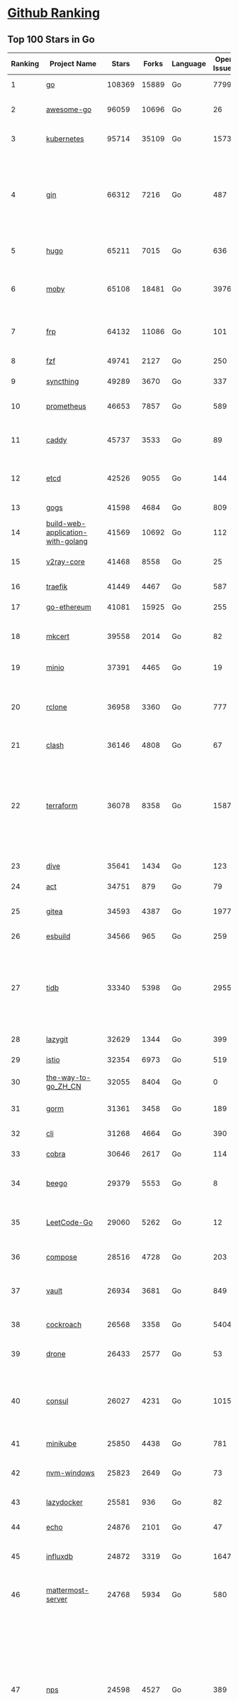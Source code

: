 [Github Ranking](../README.md)
==========

## Top 100 Stars in Go

| Ranking | Project Name | Stars | Forks | Language | Open Issues | Description | Last Commit |
| ------- | ------------ | ----- | ----- | -------- | ----------- | ----------- | ----------- |
| 1 | [go](https://github.com/golang/go) | 108369 | 15889 | Go | 7799 | The Go programming language | 2023-02-09T09:36:49Z |
| 2 | [awesome-go](https://github.com/avelino/awesome-go) | 96059 | 10696 | Go | 26 | A curated list of awesome Go frameworks, libraries and software | 2023-02-09T06:20:15Z |
| 3 | [kubernetes](https://github.com/kubernetes/kubernetes) | 95714 | 35109 | Go | 1573 | Production-Grade Container Scheduling and Management | 2023-02-09T09:51:27Z |
| 4 | [gin](https://github.com/gin-gonic/gin) | 66312 | 7216 | Go | 487 | Gin is a HTTP web framework written in Go (Golang). It features a Martini-like API with much better performance -- up to 40 times faster. If you need smashing performance, get yourself some Gin. | 2023-02-08T15:24:20Z |
| 5 | [hugo](https://github.com/gohugoio/hugo) | 65211 | 7015 | Go | 636 | The world’s fastest framework for building websites. | 2023-02-09T08:02:39Z |
| 6 | [moby](https://github.com/moby/moby) | 65108 | 18481 | Go | 3976 | Moby Project - a collaborative project for the container ecosystem to assemble container-based systems | 2023-02-08T22:51:36Z |
| 7 | [frp](https://github.com/fatedier/frp) | 64132 | 11086 | Go | 101 | A fast reverse proxy to help you expose a local server behind a NAT or firewall to the internet. | 2023-02-09T03:41:55Z |
| 8 | [fzf](https://github.com/junegunn/fzf) | 49741 | 2127 | Go | 250 | :cherry_blossom: A command-line fuzzy finder | 2023-02-01T16:17:21Z |
| 9 | [syncthing](https://github.com/syncthing/syncthing) | 49289 | 3670 | Go | 337 | Open Source Continuous File Synchronization | 2023-02-09T09:25:27Z |
| 10 | [prometheus](https://github.com/prometheus/prometheus) | 46653 | 7857 | Go | 589 | The Prometheus monitoring system and time series database. | 2023-02-09T07:13:34Z |
| 11 | [caddy](https://github.com/caddyserver/caddy) | 45737 | 3533 | Go | 89 | Fast and extensible multi-platform HTTP/1-2-3 web server with automatic HTTPS | 2023-02-08T18:54:45Z |
| 12 | [etcd](https://github.com/etcd-io/etcd) | 42526 | 9055 | Go | 144 | Distributed reliable key-value store for the most critical data of a distributed system | 2023-02-09T08:45:59Z |
| 13 | [gogs](https://github.com/gogs/gogs) | 41598 | 4684 | Go | 809 | Gogs is a painless self-hosted Git service | 2023-02-08T05:55:56Z |
| 14 | [build-web-application-with-golang](https://github.com/astaxie/build-web-application-with-golang) | 41569 | 10692 | Go | 112 | A golang ebook intro how to build a web with golang | 2022-12-29T05:46:04Z |
| 15 | [v2ray-core](https://github.com/v2ray/v2ray-core) | 41468 | 8558 | Go | 25 | A platform for building proxies to bypass network restrictions. | 2023-02-09T02:33:59Z |
| 16 | [traefik](https://github.com/traefik/traefik) | 41449 | 4467 | Go | 587 | The Cloud Native Application Proxy | 2023-02-09T09:50:12Z |
| 17 | [go-ethereum](https://github.com/ethereum/go-ethereum) | 41081 | 15925 | Go | 255 | Official Go implementation of the Ethereum protocol | 2023-02-09T09:46:37Z |
| 18 | [mkcert](https://github.com/FiloSottile/mkcert) | 39558 | 2014 | Go | 82 | A simple zero-config tool to make locally trusted development certificates with any names you'd like. | 2023-02-06T10:52:47Z |
| 19 | [minio](https://github.com/minio/minio) | 37391 | 4465 | Go | 19 | Multi-Cloud :cloud: Object Storage  | 2023-02-09T09:50:53Z |
| 20 | [rclone](https://github.com/rclone/rclone) | 36958 | 3360 | Go | 777 | "rsync for cloud storage" - Google Drive, S3, Dropbox, Backblaze B2, One Drive, Swift, Hubic, Wasabi, Google Cloud Storage, Yandex Files | 2023-02-09T02:19:52Z |
| 21 | [clash](https://github.com/Dreamacro/clash) | 36146 | 4808 | Go | 67 | A rule-based tunnel in Go. | 2023-02-04T06:21:02Z |
| 22 | [terraform](https://github.com/hashicorp/terraform) | 36078 | 8358 | Go | 1587 | Terraform enables you to safely and predictably create, change, and improve infrastructure. It is an open source tool that codifies APIs into declarative configuration files that can be shared amongst team members, treated as code, edited, reviewed, and versioned. | 2023-02-09T08:32:47Z |
| 23 | [dive](https://github.com/wagoodman/dive) | 35641 | 1434 | Go | 123 | A tool for exploring each layer in a docker image | 2023-02-08T23:47:20Z |
| 24 | [act](https://github.com/nektos/act) | 34751 | 879 | Go | 79 | Run your GitHub Actions locally 🚀 | 2023-02-09T03:19:12Z |
| 25 | [gitea](https://github.com/go-gitea/gitea) | 34593 | 4387 | Go | 1977 | Git with a cup of tea, painless self-hosted git service | 2023-02-09T09:33:58Z |
| 26 | [esbuild](https://github.com/evanw/esbuild) | 34566 | 965 | Go | 259 | An extremely fast bundler for the web | 2023-02-06T22:52:41Z |
| 27 | [tidb](https://github.com/pingcap/tidb) | 33340 | 5398 | Go | 2955 | TiDB is an open-source, cloud-native, distributed, MySQL-Compatible database for elastic scale and real-time analytics. Try AI-powered Chat2Query free at : https://tidbcloud.com/free-trial | 2023-02-09T09:30:41Z |
| 28 | [lazygit](https://github.com/jesseduffield/lazygit) | 32629 | 1344 | Go | 399 | simple terminal UI for git commands | 2023-02-08T18:00:54Z |
| 29 | [istio](https://github.com/istio/istio) | 32354 | 6973 | Go | 519 | Connect, secure, control, and observe services. | 2023-02-09T09:53:04Z |
| 30 | [the-way-to-go_ZH_CN](https://github.com/unknwon/the-way-to-go_ZH_CN) | 32055 | 8404 | Go | 0 | 《The Way to Go》中文译本，中文正式名《Go 入门指南》 | 2023-02-03T08:05:42Z |
| 31 | [gorm](https://github.com/go-gorm/gorm) | 31361 | 3458 | Go | 189 | The fantastic ORM library for Golang, aims to be developer friendly | 2023-02-09T09:35:23Z |
| 32 | [cli](https://github.com/cli/cli) | 31268 | 4664 | Go | 390 | GitHub’s official command line tool | 2023-02-09T05:23:34Z |
| 33 | [cobra](https://github.com/spf13/cobra) | 30646 | 2617 | Go | 114 | A Commander for modern Go CLI interactions | 2023-02-09T02:11:54Z |
| 34 | [beego](https://github.com/beego/beego) | 29379 | 5553 | Go | 8 | beego is an open-source, high-performance web framework for the Go programming language. | 2023-02-08T13:04:04Z |
| 35 | [LeetCode-Go](https://github.com/halfrost/LeetCode-Go) | 29060 | 5262 | Go | 12 | ✅ Solutions to LeetCode by Go, 100% test coverage, runtime beats 100% / LeetCode 题解 | 2023-01-04T18:30:02Z |
| 36 | [compose](https://github.com/docker/compose) | 28516 | 4728 | Go | 203 | Define and run multi-container applications with Docker | 2023-02-08T22:45:02Z |
| 37 | [vault](https://github.com/hashicorp/vault) | 26934 | 3681 | Go | 849 | A tool for secrets management, encryption as a service, and privileged access management | 2023-02-09T09:35:23Z |
| 38 | [cockroach](https://github.com/cockroachdb/cockroach) | 26568 | 3358 | Go | 5404 | CockroachDB - the open source, cloud-native distributed SQL database. | 2023-02-09T09:20:46Z |
| 39 | [drone](https://github.com/harness/drone) | 26433 | 2577 | Go | 53 | Drone is a Container-Native, Continuous Delivery Platform | 2023-02-07T16:56:47Z |
| 40 | [consul](https://github.com/hashicorp/consul) | 26027 | 4231 | Go | 1015 | Consul is a distributed, highly available, and data center aware solution to connect and configure applications across dynamic, distributed infrastructure. | 2023-02-09T08:28:57Z |
| 41 | [minikube](https://github.com/kubernetes/minikube) | 25850 | 4438 | Go | 781 | Run Kubernetes locally | 2023-02-09T00:03:22Z |
| 42 | [nvm-windows](https://github.com/coreybutler/nvm-windows) | 25823 | 2649 | Go | 73 | A node.js version management utility for Windows. Ironically written in Go. | 2023-02-09T05:07:23Z |
| 43 | [lazydocker](https://github.com/jesseduffield/lazydocker) | 25581 | 936 | Go | 82 | The lazier way to manage everything docker | 2023-02-01T07:22:02Z |
| 44 | [echo](https://github.com/labstack/echo) | 24876 | 2101 | Go | 47 | High performance, minimalist Go web framework | 2023-02-07T21:00:22Z |
| 45 | [influxdb](https://github.com/influxdata/influxdb) | 24872 | 3319 | Go | 1647 | Scalable datastore for metrics, events, and real-time analytics | 2023-02-08T20:51:46Z |
| 46 | [mattermost-server](https://github.com/mattermost/mattermost-server) | 24768 | 5934 | Go | 580 | Mattermost is an open source platform for secure collaboration across the entire software development lifecycle. | 2023-02-09T09:07:17Z |
| 47 | [nps](https://github.com/ehang-io/nps) | 24598 | 4527 | Go | 389 | 一款轻量级、高性能、功能强大的内网穿透代理服务器。支持tcp、udp、socks5、http等几乎所有流量转发，可用来访问内网网站、本地支付接口调试、ssh访问、远程桌面，内网dns解析、内网socks5代理等等……，并带有功能强大的web管理端。a lightweight, high-performance, powerful intranet penetration proxy server, with a powerful web management terminal. | 2022-12-19T19:25:06Z |
| 48 | [fiber](https://github.com/gofiber/fiber) | 24563 | 1259 | Go | 26 | ⚡️ Express inspired web framework written in Go | 2023-02-09T06:28:31Z |
| 49 | [kit](https://github.com/go-kit/kit) | 24530 | 2383 | Go | 35 | A standard library for microservices. | 2023-01-02T06:10:18Z |
| 50 | [photoprism](https://github.com/photoprism/photoprism) | 24502 | 1393 | Go | 341 | AI-Powered Photos App for the Decentralized Web 🌈💎✨ | 2023-02-09T09:20:01Z |
| 51 | [portainer](https://github.com/portainer/portainer) | 24466 | 2123 | Go | 939 | Making Docker and Kubernetes management easy. | 2023-02-09T08:32:50Z |
| 52 | [helm](https://github.com/helm/helm) | 23700 | 6546 | Go | 262 | The Kubernetes Package Manager | 2023-02-09T07:28:20Z |
| 53 | [iris](https://github.com/kataras/iris) | 23526 | 2464 | Go | 78 | The fastest HTTP/2 Go Web Framework. New, modern, easy to learn. Fast development with Code you control. Unbeatable cost-performance ratio :leaves: :rocket: \| 谢谢 \| #golang | 2023-02-09T04:12:36Z |
| 54 | [nsq](https://github.com/nsqio/nsq) | 23189 | 2825 | Go | 51 | A realtime distributed messaging platform | 2023-02-05T10:41:24Z |
| 55 | [faas](https://github.com/openfaas/faas) | 22633 | 1827 | Go | 27 | OpenFaaS - Serverless Functions Made Simple | 2023-01-28T09:18:21Z |
| 56 | [ngrok](https://github.com/inconshreveable/ngrok) | 22558 | 4165 | Go | 207 | Introspected tunnels to localhost | 2022-08-23T07:11:57Z |
| 57 | [go-zero](https://github.com/zeromicro/go-zero) | 22556 | 3225 | Go | 171 | A cloud-native Go microservices framework with cli tool for productivity. | 2023-02-09T10:00:30Z |
| 58 | [hub](https://github.com/github/hub) | 22289 | 2352 | Go | 236 | A command-line tool that makes git easier to use with GitHub. | 2023-01-26T21:08:05Z |
| 59 | [k3s](https://github.com/k3s-io/k3s) | 22231 | 1974 | Go | 285 | Lightweight Kubernetes | 2023-02-08T22:04:08Z |
| 60 | [logrus](https://github.com/sirupsen/logrus) | 22098 | 2213 | Go | 4 | Structured, pluggable logging for Go. | 2023-01-15T13:31:02Z |
| 61 | [viper](https://github.com/spf13/viper) | 21981 | 1828 | Go | 357 | Go configuration with fangs | 2023-02-07T11:10:56Z |
| 62 | [docker_practice](https://github.com/yeasy/docker_practice) | 21826 | 5457 | Go | 3 | Learn and understand Docker&Container technologies, with real DevOps practice! | 2023-01-17T20:03:57Z |
| 63 | [croc](https://github.com/schollz/croc) | 21724 | 948 | Go | 93 | Easily and securely send things from one computer to another :crocodile: :package: | 2023-02-07T13:46:12Z |
| 64 | [go-patterns](https://github.com/tmrts/go-patterns) | 21363 | 1982 | Go | 15 | Curated list of Go design patterns, recipes and idioms | 2022-08-07T21:44:59Z |
| 65 | [micro](https://github.com/zyedidia/micro) | 21050 | 1093 | Go | 673 | A modern and intuitive terminal-based text editor | 2023-02-07T01:00:15Z |
| 66 | [pocketbase](https://github.com/pocketbase/pocketbase) | 20945 | 803 | Go | 38 | Open Source realtime backend in 1 file | 2023-02-07T15:20:38Z |
| 67 | [vegeta](https://github.com/tsenart/vegeta) | 20768 | 1279 | Go | 84 | HTTP load testing tool and library. It's over 9000! | 2023-02-01T11:24:02Z |
| 68 | [v2ray-core](https://github.com/v2fly/v2ray-core) | 20568 | 3361 | Go | 59 | A platform for building proxies to bypass network restrictions. | 2023-02-08T22:01:20Z |
| 69 | [rancher](https://github.com/rancher/rancher) | 20567 | 2733 | Go | 2234 | Complete container management platform | 2023-02-09T07:23:05Z |
| 70 | [dapr](https://github.com/dapr/dapr) | 20401 | 1613 | Go | 323 | Dapr is a portable, event-driven, runtime for building distributed applications across cloud and edge. | 2023-02-09T00:56:31Z |
| 71 | [lux](https://github.com/iawia002/lux) | 20139 | 2406 | Go | 418 | 👾 Fast and simple video download library and CLI tool written in Go | 2023-02-09T04:22:57Z |
| 72 | [go-micro](https://github.com/go-micro/go-micro) | 20009 | 2225 | Go | 62 | A Go microservices framework | 2023-01-03T11:58:03Z |
| 73 | [delve](https://github.com/go-delve/delve) | 19956 | 2012 | Go | 106 | Delve is a debugger for the Go programming language. | 2023-02-09T09:49:37Z |
| 74 | [kratos](https://github.com/go-kratos/kratos) | 19901 | 3725 | Go | 95 | Your ultimate Go microservices framework for the cloud-native era. | 2023-02-08T10:59:24Z |
| 75 | [cli](https://github.com/urfave/cli) | 19716 | 1665 | Go | 37 | A simple, fast, and fun package for building command line apps in Go | 2023-02-07T07:29:06Z |
| 76 | [k9s](https://github.com/derailed/k9s) | 19608 | 1237 | Go | 354 | 🐶 Kubernetes CLI To Manage Your Clusters In Style! | 2023-02-09T06:22:30Z |
| 77 | [k6](https://github.com/grafana/k6) | 19400 | 1022 | Go | 380 | A modern load testing tool, using Go and JavaScript - https://k6.io | 2023-02-09T08:38:24Z |
| 78 | [restic](https://github.com/restic/restic) | 19396 | 1262 | Go | 363 | Fast, secure, efficient backup program | 2023-02-08T22:22:01Z |
| 79 | [fyne](https://github.com/fyne-io/fyne) | 19377 | 1085 | Go | 468 | Cross platform GUI in Go inspired by Material Design | 2023-02-09T01:08:05Z |
| 80 | [harbor](https://github.com/goharbor/harbor) | 19341 | 4261 | Go | 527 | An open source trusted cloud native registry project that stores, signs, and scans content. | 2023-02-09T09:38:34Z |
| 81 | [learn-go-with-tests](https://github.com/quii/learn-go-with-tests) | 19179 | 2527 | Go | 31 | Learn Go with test-driven development | 2023-02-01T10:11:04Z |
| 82 | [alist](https://github.com/alist-org/alist) | 19176 | 2689 | Go | 83 | 🗂️A file list program that supports multiple storage, powered by Gin and Solidjs. / 一个支持多存储的文件列表程序，使用 Gin 和 Solidjs。 | 2023-02-09T08:17:39Z |
| 83 | [fasthttp](https://github.com/valyala/fasthttp) | 19053 | 1588 | Go | 51 | Fast HTTP package for Go. Tuned for high performance. Zero memory allocations in hot paths. Up to 10x faster than net/http | 2023-02-09T08:29:29Z |
| 84 | [dgraph](https://github.com/dgraph-io/dgraph) | 18914 | 1438 | Go | 170 | Native GraphQL Database with graph backend | 2023-02-09T09:54:14Z |
| 85 | [colly](https://github.com/gocolly/colly) | 18838 | 1542 | Go | 136 | Elegant Scraper and Crawler Framework for Golang | 2023-01-16T16:28:51Z |
| 86 | [testify](https://github.com/stretchr/testify) | 18826 | 1407 | Go | 264 | A toolkit with common assertions and mocks that plays nicely with the standard library | 2023-02-05T00:27:26Z |
| 87 | [websocket](https://github.com/gorilla/websocket) | 18759 | 3195 | Go | 28 | A fast, well-tested and widely used WebSocket implementation for Go. | 2022-12-09T16:03:16Z |
| 88 | [filebrowser](https://github.com/filebrowser/filebrowser) | 18652 | 2269 | Go | 52 | 📂 Web File Browser | 2023-02-07T20:38:30Z |
| 89 | [loki](https://github.com/grafana/loki) | 18247 | 2523 | Go | 662 | Like Prometheus, but for logs. | 2023-02-09T09:35:34Z |
| 90 | [mux](https://github.com/gorilla/mux) | 18057 | 1696 | Go | 16 | A powerful HTTP router and URL matcher for building Go web servers with 🦍 | 2022-12-09T15:56:57Z |
| 91 | [zap](https://github.com/uber-go/zap) | 18001 | 1274 | Go | 93 | Blazing fast, structured, leveled logging in Go. | 2023-01-18T06:23:11Z |
| 92 | [grpc-go](https://github.com/grpc/grpc-go) | 17523 | 3891 | Go | 130 | The Go language implementation of gRPC. HTTP/2 based RPC | 2023-02-09T02:34:51Z |
| 93 | [gotty](https://github.com/yudai/gotty) | 17462 | 1322 | Go | 102 | Share your terminal as a web application | 2023-01-03T18:48:03Z |
| 94 | [Cloudreve](https://github.com/cloudreve/Cloudreve) | 17179 | 2954 | Go | 252 | 🌩支持多家云存储的云盘系统 (Self-hosted file management and sharing system, supports multiple storage providers) | 2023-02-08T14:11:05Z |
| 95 | [jaeger](https://github.com/jaegertracing/jaeger) | 17072 | 2046 | Go | 318 | CNCF Jaeger, a Distributed Tracing Platform | 2023-02-09T05:28:04Z |
| 96 | [bubbletea](https://github.com/charmbracelet/bubbletea) | 16901 | 525 | Go | 32 | A powerful little TUI framework 🏗 | 2023-02-08T19:32:53Z |
| 97 | [learngo](https://github.com/inancgumus/learngo) | 16866 | 2230 | Go | 1 | ❤️ 1000+ Hand-Crafted Go Examples, Exercises, and Quizzes. 🚀 Learn Go by fixing 1000+ tiny programs. | 2023-01-25T14:02:34Z |
| 98 | [goreplay](https://github.com/buger/goreplay) | 16842 | 1700 | Go | 261 | GoReplay is an open-source tool for capturing and replaying live HTTP traffic into a test environment in order to continuously test your system with real data. It can be used to increase confidence in code deployments, configuration changes and infrastructure changes. | 2023-02-06T07:00:49Z |
| 99 | [podman](https://github.com/containers/podman) | 16749 | 1813 | Go | 360 | Podman: A tool for managing OCI containers and pods. | 2023-02-09T09:38:42Z |
| 100 | [websocketd](https://github.com/joewalnes/websocketd) | 16702 | 999 | Go | 39 | Turn any program that uses STDIN/STDOUT into a WebSocket server. Like inetd, but for WebSockets.  | 2023-02-04T04:57:22Z |


